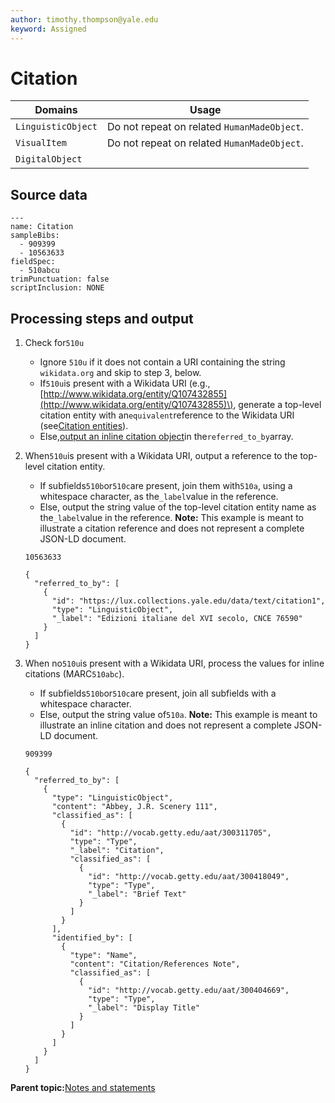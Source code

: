 ```yaml
---
author: timothy.thompson@yale.edu
keyword: Assigned
---
```


# Citation

|Domains|Usage|
|-------|-----|
|`LinguisticObject`|Do not repeat on related `HumanMadeObject`.|
|`VisualItem`|Do not repeat on related `HumanMadeObject`.|
|`DigitalObject`| |

## Source data

```
---
name: Citation
sampleBibs:
  - 909399
  - 10563633
fieldSpec:
  - 510abcu
trimPunctuation: false
scriptInclusion: NONE
```

## Processing steps and output

1.  Check for`510u`
    -   Ignore `510u` if it does not contain a URI containing the string `wikidata.org` and skip to step 3, below.
    -   If`510u`is present with a Wikidata URI \(e.g.,[http://www.wikidata.org/entity/Q107432855](http://www.wikidata.org/entity/Q107432855)\), generate a top-level citation entity with an`equivalent`reference to the Wikidata URI \(see[Citation entities](../citation_entities.md)\).
    -   Else,[output an inline citation object](#step_m53_cph_krb)in the`referred_to_by`array.
2.  When`510u`is present with a Wikidata URI, output a reference to the top-level citation entity.

    -   If subfields`510b`or`510c`are present, join them with`510a`, using a whitespace character, as the`_label`value in the reference.
    -   Else, output the string value of the top-level citation entity name as the`_label`value in the reference.
    **Note:** This example is meant to illustrate a citation reference and does not represent a complete JSON-LD document.

    `10563633`

    ```
    {
      "referred_to_by": [
        {
          "id": "https://lux.collections.yale.edu/data/text/citation1",
          "type": "LinguisticObject",
          "_label": "Edizioni italiane del XVI secolo, CNCE 76590"
        }
      ]
    }
    ```

3.  When no`510u`is present with a Wikidata URI, process the values for inline citations \(MARC`510abc`\).

    -   If subfields`510b`or`510c`are present, join all subfields with a whitespace character.
    -   Else, output the string value of`510a`.
    **Note:** This example is meant to illustrate an inline citation and does not represent a complete JSON-LD document.

    `909399`

    ```
    {
      "referred_to_by": [
        {
          "type": "LinguisticObject",
          "content": "Abbey, J.R. Scenery 111",
          "classified_as": [
            {
              "id": "http://vocab.getty.edu/aat/300311705",
              "type": "Type",
              "_label": "Citation",
              "classified_as": [
                {
                  "id": "http://vocab.getty.edu/aat/300418049",
                  "type": "Type",
                  "_label": "Brief Text"
                }
              ]
            }
          ],
          "identified_by": [
            {
              "type": "Name",
              "content": "Citation/References Note",
              "classified_as": [
                {
                  "id": "http://vocab.getty.edu/aat/300404669",
                  "type": "Type",
                  "_label": "Display Title"
                }
              ]
            }
          ]
        }
      ]
    }
    ```


**Parent topic:**[Notes and statements](../../concepts/notes_and_statements.md)


